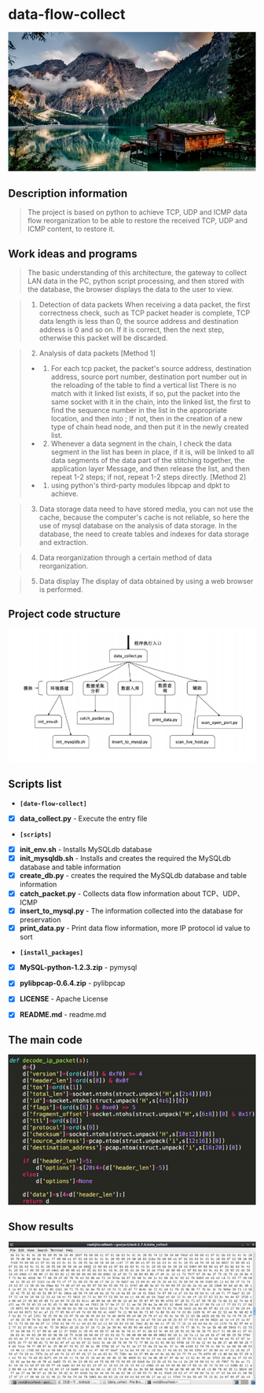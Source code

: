 # data-flow-collect

![data-flow-collect](./images/index.jpg)

## Description information
> The project is based on python to achieve TCP, UDP and ICMP data flow reorganization to be able to restore the received TCP, UDP and ICMP content, to restore it.


## Work ideas and programs
> The basic understanding of this architecture, the gateway to collect LAN data in the PC, python script processing, and then stored with the database, the browser displays the data to the user to view. 

> 1. Detection of data packets When receiving a data packet, the first correctness check, such as TCP packet header is
complete, TCP data length is less than 0, the source address and destination address is 0 and so on. If it is correct, then the next step, otherwise this packet will be discarded. 

> 2. Analysis of data packets 
> [Method 1] 
> - 1. For each tcp packet, the packet's source address, destination address, source port number, destination port number out in the reloading of the table to find a vertical list There is no match with it linked list exists, if so, put the packet into the same socket with it in the chain, into the linked list, the first to find the sequence number in the list in the appropriate location, and then into ; If not, then in the creation of a new type of chain head node, and then put it in the newly created list. 
> - 2. Whenever a data segment in the chain, I check the data segment in the list has been in place, if it is, will be linked to all data segments of the data part of the stitching together, the application layer Message, and then release the list, and then repeat 1-2 steps; if not, repeat 1-2 steps directly. 
> [Method 2] 
> - 1. using python's third-party modules libpcap and dpkt to achieve. 

> 3. Data storage data need to have stored media, you can not use the cache, because the computer's cache is not reliable, so here the use of mysql database on the analysis of data storage. In the database, the need to create tables and indexes for data storage and extraction. 

> 4. Data reorganization through a certain method of data reorganization. 

> 5. Data display The display of data obtained by using a web browser is performed.


## Project code structure
![data_collect_jiegou](./images/data_collect_jiegou.png)


## Scripts list
- **`[date-flow-collect]`**
- [x] **data_collect.py** - Execute the entry file
 - **`[scripts]`**
 - [x] **init_env.sh** - Installs MySQLdb database
 - [x] **init_mysqldb.sh** - Installs and creates the required the MySQLdb database and table information
 - [x] **create_db.py** - creates the required the MySQLdb database and table information
 - [x] **catch_packet.py** - Collects data flow information about TCP、UDP、ICMP
 - [x] **insert_to_mysql.py** - The information collected into the database for preservation
 - [x] **print_data.py** - Print data flow information, more IP protocol id value to sort
 - **`[install_packages]`**
 - [x] **MySQL-python-1.2.3.zip** - pymysql
 - [x] **pylibpcap-0.6.4.zip** - pylibpcap
- [x] **LICENSE** - Apache License
- [x] **README.md** - readme.md


## The main code
![pypcap.png](./images/pypcap.png)


## Show results
![results](./images/results.png)
